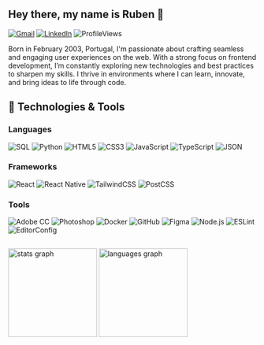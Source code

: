 ## Hey there, my name is Ruben 👋  
[![Gmail](https://img.shields.io/badge/Gmail-%23333?style=flat&logo=gmail&logoColor=white)](mailto:devruben10@gmail.com)
[![LinkedIn](https://img.shields.io/badge/LinkedIn-0077B5?style=flat&logo=linkedin&logoColor=white)](https://www.linkedin.com/in/ruben-teixeira-316011316/)
![ProfileViews](https://komarev.com/ghpvc/?username=rubsxyz&label=Profile%20views&color=70A5FD&style=flat)

Born in February 2003, Portugal, I'm passionate about crafting seamless and engaging user experiences on the web. With a strong focus on frontend development, I’m constantly exploring new technologies and best practices to sharpen my skills. I thrive in environments where I can learn, innovate, and bring ideas to life through code.

## 🔧 Technologies & Tools

### Languages
![SQL](https://img.shields.io/badge/SQL-4479A1?style=flat&logo=postgresql&logoColor=white)
![Python](https://img.shields.io/badge/Python-3776AB?style=flat&logo=python&logoColor=white)
![HTML5](https://img.shields.io/badge/HTML5-E34F26?style=flat&logo=html5&logoColor=white)
![CSS3](https://img.shields.io/badge/CSS3-1572B6?style=flat&logo=css3&logoColor=white)
![JavaScript](https://img.shields.io/badge/JavaScript-F7DF1E?style=flat&logo=javascript&logoColor=black)
![TypeScript](https://img.shields.io/badge/TypeScript-3178C6?style=flat&logo=typescript&logoColor=white)
![JSON](https://img.shields.io/badge/JSON-000000?style=flat&logo=json&logoColor=white)

### Frameworks
![React](https://img.shields.io/badge/React-61DAFB?style=flat&logo=react&logoColor=black)
![React Native](https://img.shields.io/badge/React_Native-61DAFB?style=flat&logo=react&logoColor=black)
![TailwindCSS](https://img.shields.io/badge/Tailwind-38B2AC?style=flat&logo=tailwind-css&logoColor=white)
![PostCSS](https://img.shields.io/badge/PostCSS-DD3A0A?style=flat&logo=postcss&logoColor=white)

### Tools
![Adobe CC](https://img.shields.io/badge/Adobe%20CC-FF0000?style=flat&logo=adobe-creative-cloud&logoColor=white)
![Photoshop](https://img.shields.io/badge/Photoshop-31A8FF?style=flat&logo=adobe-photoshop&logoColor=white)
![Docker](https://img.shields.io/badge/Docker-2496ED?style=flat&logo=docker&logoColor=white)
![GitHub](https://img.shields.io/badge/GitHub-181717?style=flat&logo=github&logoColor=white)
![Figma](https://img.shields.io/badge/Figma-181717?style=flat&logo=figma&logoColor=white)
![Node.js](https://img.shields.io/badge/Node.js-339933?style=flat&logo=node.js&logoColor=white)
![ESLint](https://img.shields.io/badge/ESLint-4B32C3?style=flat&logo=eslint&logoColor=white)
![EditorConfig](https://img.shields.io/badge/EditorConfig-000000?style=flat&logo=editorconfig&logoColor=white)

##
<div>
  <img src="https://github-readme-stats.vercel.app/api?username=rubsxyz&theme=tokyonight&hide_border=true&count_private=true" height="180" alt="stats graph"  />
  <img src="https://github-readme-stats.vercel.app/api/top-langs/?username=rubsxyz&theme=tokyonight&hide_border=true&include_all_commits=true&count_private=true&layout=compact" height="180" alt="languages graph"  />
</div>
